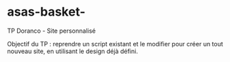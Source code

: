 # asas-basket-
TP Doranco - Site personnalisé

Objectif du TP : reprendre un script existant et le modifier pour créer un tout nouveau site, en utilisant le design déjà défini.
